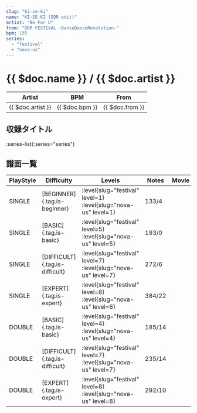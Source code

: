 ```yaml
---
slug: "ki-se-ki"
name: "KI·SE·KI (DDR edit)"
artist: "Be For U"
from: "DDR FESTIVAL -DanceDanceRevolution-"
bpm: 155
series:
  - "festival"
  - "nova-us"
---
```


# {{ $doc.name }} / {{ $doc.artist }}

|Artist|BPM|From|
|------|---|----|
|{{ $doc.artist }}|{{ $doc.bpm }}|{{ $doc.from }}|

## 収録タイトル

:series-list{:series="series"}

## 譜面一覧

|PlayStyle|Difficulty|Levels|Notes|Movie|
|---------|----------|------|-----|-----|
|SINGLE|[BEGINNER]{.tag.is-beginner}|<div class="field is-grouped is-grouped-multiline"> :level{slug="festival" level=1} :level{slug="nova-us" level=1}</div>|133/4||
|SINGLE|[BASIC]{.tag.is-basic}|<div class="field is-grouped is-grouped-multiline"> :level{slug="festival" level=5} :level{slug="nova-us" level=5}</div>|193/0||
|SINGLE|[DIFFICULT]{.tag.is-difficult}|<div class="field is-grouped is-grouped-multiline"> :level{slug="festival" level=7} :level{slug="nova-us" level=7}</div>|272/6||
|SINGLE|[EXPERT]{.tag.is-expert}|<div class="field is-grouped is-grouped-multiline"> :level{slug="festival" level=8} :level{slug="nova-us" level=8}</div>|384/22||
|DOUBLE|[BASIC]{.tag.is-basic}|<div class="field is-grouped is-grouped-multiline"> :level{slug="festival" level=4} :level{slug="nova-us" level=4}</div>|185/14||
|DOUBLE|[DIFFICULT]{.tag.is-difficult}|<div class="field is-grouped is-grouped-multiline"> :level{slug="festival" level=7} :level{slug="nova-us" level=7}</div>|235/14||
|DOUBLE|[EXPERT]{.tag.is-expert}|<div class="field is-grouped is-grouped-multiline"> :level{slug="festival" level=8} :level{slug="nova-us" level=8}</div>|292/10||
